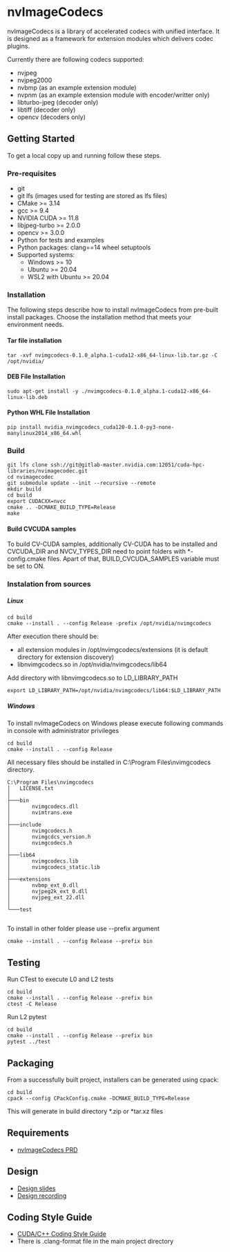 # nvImageCodecs

nvImageCodecs is a library of accelerated codecs with unified interface. 
It is designed as a framework for extension modules which delivers codec plugins.

Currently there are following codecs supported:
- nvjpeg
- nvjpeg2000
- nvbmp (as an example extension module)
- nvpnm (as an example extension module with encoder/writter only)
- libturbo-jpeg (decoder only)
- libtiff (decoder only)
- opencv (decoders only)

## Getting Started

To get a local copy up and running follow these steps.

### Pre-requisites
- git
- git lfs (images used for testing are stored as lfs files) 
- CMake >= 3.14
- gcc >= 9.4 
- NVIDIA CUDA >= 11.8
- libjpeg-turbo >= 2.0.0
- opencv >= 3.0.0
- Python for tests and examples
- Python packages: clang==14 wheel setuptools
- Supported systems:
  - Windows >= 10 
  - Ubuntu >= 20.04
  - WSL2 with Ubuntu >= 20.04


### Installation

The following steps describe how to install nvImageCodecs from pre-built install packages.
Choose the installation method that meets your environment needs.

#### Tar file installation

```
tar -xvf nvimgcodecs-0.1.0_alpha.1-cuda12-x86_64-linux-lib.tar.gz -C /opt/nvidia/
```

#### DEB File Installation
```
sudo apt-get install -y ./nvimgcodecs-0.1.0_alpha.1-cuda12-x86_64-linux-lib.deb 
```
#### Python WHL File Installation

```
pip install nvidia_nvimgcodecs_cuda120-0.1.0-py3-none-manylinux2014_x86_64.whl
```

### Build

```
git lfs clone ssh://git@gitlab-master.nvidia.com:12051/cuda-hpc-libraries/nvimagecodec.git
cd nvimagecodec
git submodule update --init --recursive --remote
mkdir build
cd build
export CUDACXX=nvcc
cmake .. -DCMAKE_BUILD_TYPE=Release
make
```

#### Build CVCUDA samples

To build CV-CUDA samples, additionally CV-CUDA has to be installed and CVCUDA_DIR and NVCV_TYPES_DIR 
need to point folders with *-config.cmake files. Apart of that, BUILD_CVCUDA_SAMPLES variable must be set to ON.

### Instalation from sources

##### Linux 
```
cd build
cmake --install . --config Release -prefix /opt/nvidia/nvimgcodecs
```

After execution there should be:
- all extension modules in /opt/nvimgcodecs/extensions (it is default directory for extension discovery)
- libnvimgcodecs.so in /opt/nvidia/nvimgcodecs/lib64

Add directory with libnvimgcodecs.so to LD_LIBRARY_PATH

``` 
export LD_LIBRARY_PATH=/opt/nvidia/nvimgcodecs/lib64:$LD_LIBRARY_PATH
```

##### Windows

To install nvImageCodecs on Windows please execute following commands in console with administrator privileges
```
cd build
cmake --install . --config Release
```
All necessary files should be installed in C:\Program Files\nvimgcodecs directory.

```
C:\Program Files\nvimgcodecs
│   LICENSE.txt
│
├───bin
│       nvimgcodecs.dll
│       nvimtrans.exe
│
├───include
│       nvimgcodecs.h
│       nvimgcdcs_version.h
│       nvimgcodecs.h
│
├───lib64
│       nvimgcodecs.lib
│       nvimgcodecs_static.lib
│
├───extensions
│       nvbmp_ext_0.dll
│       nvjpeg2k_ext_0.dll
│       nvjpeg_ext_22.dll
│
└───test


```

To install in other folder please use --prefix argument
```
cmake --install . --config Release --prefix bin
```

## Testing
Run CTest to execute L0 and L2 tests
```
cd build
cmake --install . --config Release --prefix bin
ctest -C Release
```

Run L2 pytest
```
cd build
cmake --install . --config Release --prefix bin
pytest ../test
```

## Packaging

From a successfully built project, installers can be generated using cpack:
```
cd build
cpack --config CPackConfig.cmake -DCMAKE_BUILD_TYPE=Release
```
This will generate in build directory *.zip or *tar.xz files

## Requirements
- [nvImageCodecs PRD](https://nam11.safelinks.protection.outlook.com/?url=https%3A%2F%2Fdocs.google.com%2Fdocument%2Fd%2F1KrFzidHNfozNYk8a3crs0ekNH3ETisT1%2Fedit&data=05%7C01%7Csmatysik%40nvidia.com%7C7a7093b7b5804d1b98f008dac16b827e%7C43083d15727340c1b7db39efd9ccc17a%7C0%7C0%7C638034964732398522%7CUnknown%7CTWFpbGZsb3d8eyJWIjoiMC4wLjAwMDAiLCJQIjoiV2luMzIiLCJBTiI6Ik1haWwiLCJXVCI6Mn0%3D%7C3000%7C%7C%7C&sdata=GD26jloLP4IdjvI%2BdYrmIs5PZgYCMHXWMXnLjGRfAJ4%3D&reserved=0)

## Design
- [Design slides](https://nam11.safelinks.protection.outlook.com/ap/p-59584e83/?url=https%3A%2F%2Fnvidia-my.sharepoint.com%2F%3Ap%3A%2Fp%2Ftrybicki%2FEbDMoASyk0hLukzPdpW66S4BzOvJZ9vymm0fkddy7utfkw%3Fe%3DMlduBI&data=05%7C01%7Csmatysik%40nvidia.com%7C347ebe243c764d22761908dad7cbbad2%7C43083d15727340c1b7db39efd9ccc17a%7C0%7C0%7C638059567268905928%7CUnknown%7CTWFpbGZsb3d8eyJWIjoiMC4wLjAwMDAiLCJQIjoiV2luMzIiLCJBTiI6Ik1haWwiLCJXVCI6Mn0%3D%7C3000%7C%7C%7C&sdata=xut9HNCGgftyfTR635%2BJu2Amp%2F6bF2eZsjkzhrpNOYg%3D&reserved=0)
- [Design recording](https://nam11.safelinks.protection.outlook.com/?url=https%3A%2F%2Fnvidia-my.sharepoint.com%2F%3Av%3A%2Fp%2Ftrybicki%2FEeC0aKfe5bdFixtDmg7J3ZkBJg3Pzyl1RfPkNFyQOV2VFQ&data=05%7C01%7Csmatysik%40nvidia.com%7C347ebe243c764d22761908dad7cbbad2%7C43083d15727340c1b7db39efd9ccc17a%7C0%7C0%7C638059567269062080%7CUnknown%7CTWFpbGZsb3d8eyJWIjoiMC4wLjAwMDAiLCJQIjoiV2luMzIiLCJBTiI6Ik1haWwiLCJXVCI6Mn0%3D%7C3000%7C%7C%7C&sdata=WmjhZpi1SocpDVAP5QtcM4kOQ6aiW%2FspDvMYPGwzXbQ%3D&reserved=0)

## Coding Style Guide

- [CUDA/C++ Coding Style Guide](https://docs.google.com/document/d/1jNvQBMQhoIQMSot4WFUop8Bl2bCUxvuX7Xa4910RDQI/edit)
- There is .clang-format file in the main project directory

